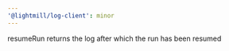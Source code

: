 ```yaml
---
'@lightmill/log-client': minor
---
```


resumeRun returns the log after which the run has been resumed
